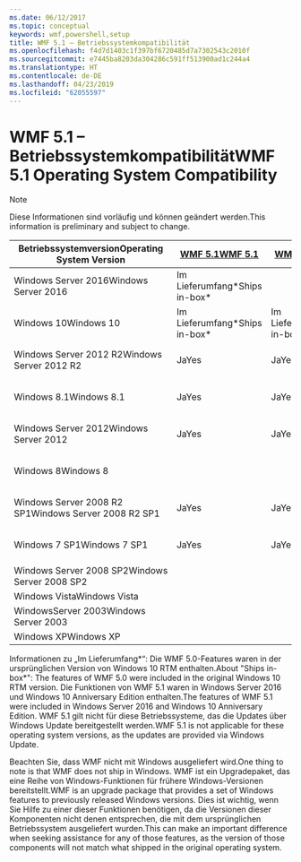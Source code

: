 ```yaml
---
ms.date: 06/12/2017
ms.topic: conceptual
keywords: wmf,powershell,setup
title: WMF 5.1 – Betriebssystemkompatibilität
ms.openlocfilehash: f4d7d1403c1f397bf6720485d7a7302543c2010f
ms.sourcegitcommit: e7445ba8203da304286c591ff513900ad1c244a4
ms.translationtype: HT
ms.contentlocale: de-DE
ms.lasthandoff: 04/23/2019
ms.locfileid: "62055597"
---
```

# <a name="wmf-51-operating-system-compatibility"></a><span data-ttu-id="86190-103">WMF 5.1 – Betriebssystemkompatibilität</span><span class="sxs-lookup"><span data-stu-id="86190-103">WMF 5.1 Operating System Compatibility</span></span>

> [!NOTE]
> <span data-ttu-id="86190-104">Diese Informationen sind vorläufig und können geändert werden.</span><span class="sxs-lookup"><span data-stu-id="86190-104">This information is preliminary and subject to change.</span></span>

| <span data-ttu-id="86190-105">Betriebssystemversion</span><span class="sxs-lookup"><span data-stu-id="86190-105">Operating System Version</span></span> | [<span data-ttu-id="86190-106">WMF 5.1</span><span class="sxs-lookup"><span data-stu-id="86190-106">WMF 5.1</span></span>](https://aka.ms/wmf51download) | [<span data-ttu-id="86190-107">WMF 5.0</span><span class="sxs-lookup"><span data-stu-id="86190-107">WMF 5.0</span></span>](https://aka.ms/wmf5download) | [<span data-ttu-id="86190-108">WMF 4.0</span><span class="sxs-lookup"><span data-stu-id="86190-108">WMF 4.0</span></span>](https://aka.ms/wmf4download) |  [<span data-ttu-id="86190-109">WMF 3.0</span><span class="sxs-lookup"><span data-stu-id="86190-109">WMF 3.0</span></span>](https://aka.ms/wmf3download) | [<span data-ttu-id="86190-110">WMF 2.0</span><span class="sxs-lookup"><span data-stu-id="86190-110">WMF 2.0</span></span>](https://aka.ms/wmf2download) |
| ------------------------ | ----------- | ----------- | ----------- | ------------ |  ------------- |
| <span data-ttu-id="86190-111">Windows Server 2016</span><span class="sxs-lookup"><span data-stu-id="86190-111">Windows Server 2016</span></span> | <span data-ttu-id="86190-112">Im Lieferumfang\*</span><span class="sxs-lookup"><span data-stu-id="86190-112">Ships in-box\*</span></span> |  |  |  |  |
| <span data-ttu-id="86190-113">Windows 10</span><span class="sxs-lookup"><span data-stu-id="86190-113">Windows 10</span></span> | <span data-ttu-id="86190-114">Im Lieferumfang\*</span><span class="sxs-lookup"><span data-stu-id="86190-114">Ships in-box\*</span></span> | <span data-ttu-id="86190-115">Im Lieferumfang\*</span><span class="sxs-lookup"><span data-stu-id="86190-115">Ships in-box\*</span></span>  | | | |
| <span data-ttu-id="86190-116">Windows Server 2012 R2</span><span class="sxs-lookup"><span data-stu-id="86190-116">Windows Server 2012 R2</span></span>| <span data-ttu-id="86190-117">Ja</span><span class="sxs-lookup"><span data-stu-id="86190-117">Yes</span></span> | <span data-ttu-id="86190-118">Ja</span><span class="sxs-lookup"><span data-stu-id="86190-118">Yes</span></span> | <span data-ttu-id="86190-119">Im Lieferumfang</span><span class="sxs-lookup"><span data-stu-id="86190-119">Ships in-box</span></span> |  |  |
| <span data-ttu-id="86190-120">Windows 8.1</span><span class="sxs-lookup"><span data-stu-id="86190-120">Windows 8.1</span></span> | <span data-ttu-id="86190-121">Ja</span><span class="sxs-lookup"><span data-stu-id="86190-121">Yes</span></span> | <span data-ttu-id="86190-122">Ja</span><span class="sxs-lookup"><span data-stu-id="86190-122">Yes</span></span> |  <span data-ttu-id="86190-123">Im Lieferumfang</span><span class="sxs-lookup"><span data-stu-id="86190-123">Ships in-box</span></span> |  |  |
| <span data-ttu-id="86190-124">Windows Server 2012</span><span class="sxs-lookup"><span data-stu-id="86190-124">Windows Server 2012</span></span> | <span data-ttu-id="86190-125">Ja</span><span class="sxs-lookup"><span data-stu-id="86190-125">Yes</span></span> | <span data-ttu-id="86190-126">Ja</span><span class="sxs-lookup"><span data-stu-id="86190-126">Yes</span></span> | <span data-ttu-id="86190-127">Ja</span><span class="sxs-lookup"><span data-stu-id="86190-127">Yes</span></span> |  <span data-ttu-id="86190-128">Im Lieferumfang</span><span class="sxs-lookup"><span data-stu-id="86190-128">Ships in-box</span></span> | |
| <span data-ttu-id="86190-129">Windows 8</span><span class="sxs-lookup"><span data-stu-id="86190-129">Windows 8</span></span> |  |  |  | <span data-ttu-id="86190-130">Im Lieferumfang</span><span class="sxs-lookup"><span data-stu-id="86190-130">Ships in-box</span></span> | |
| <span data-ttu-id="86190-131">Windows Server 2008 R2 SP1</span><span class="sxs-lookup"><span data-stu-id="86190-131">Windows Server 2008 R2 SP1</span></span> | <span data-ttu-id="86190-132">Ja</span><span class="sxs-lookup"><span data-stu-id="86190-132">Yes</span></span> | <span data-ttu-id="86190-133">Ja</span><span class="sxs-lookup"><span data-stu-id="86190-133">Yes</span></span> | <span data-ttu-id="86190-134">Ja</span><span class="sxs-lookup"><span data-stu-id="86190-134">Yes</span></span> |  <span data-ttu-id="86190-135">Ja</span><span class="sxs-lookup"><span data-stu-id="86190-135">Yes</span></span>| <span data-ttu-id="86190-136">Im Lieferumfang</span><span class="sxs-lookup"><span data-stu-id="86190-136">Ships in-box</span></span> |
| <span data-ttu-id="86190-137">Windows 7 SP1</span><span class="sxs-lookup"><span data-stu-id="86190-137">Windows 7 SP1</span></span>  | <span data-ttu-id="86190-138">Ja</span><span class="sxs-lookup"><span data-stu-id="86190-138">Yes</span></span> | <span data-ttu-id="86190-139">Ja</span><span class="sxs-lookup"><span data-stu-id="86190-139">Yes</span></span> | <span data-ttu-id="86190-140">Ja</span><span class="sxs-lookup"><span data-stu-id="86190-140">Yes</span></span> | <span data-ttu-id="86190-141">Ja</span><span class="sxs-lookup"><span data-stu-id="86190-141">Yes</span></span> | <span data-ttu-id="86190-142">Im Lieferumfang</span><span class="sxs-lookup"><span data-stu-id="86190-142">Ships in-box</span></span> |
| <span data-ttu-id="86190-143">Windows Server 2008 SP2</span><span class="sxs-lookup"><span data-stu-id="86190-143">Windows Server 2008 SP2</span></span> | | | | <span data-ttu-id="86190-144">Ja</span><span class="sxs-lookup"><span data-stu-id="86190-144">Yes</span></span> | <span data-ttu-id="86190-145">Ja</span><span class="sxs-lookup"><span data-stu-id="86190-145">Yes</span></span> |
| <span data-ttu-id="86190-146">Windows Vista</span><span class="sxs-lookup"><span data-stu-id="86190-146">Windows Vista</span></span> | | | | | <span data-ttu-id="86190-147">Ja</span><span class="sxs-lookup"><span data-stu-id="86190-147">Yes</span></span> |
| <span data-ttu-id="86190-148">WindowsServer 2003</span><span class="sxs-lookup"><span data-stu-id="86190-148">Windows Server 2003</span></span>| | | |  | <span data-ttu-id="86190-149">Ja</span><span class="sxs-lookup"><span data-stu-id="86190-149">Yes</span></span> |
| <span data-ttu-id="86190-150">Windows XP</span><span class="sxs-lookup"><span data-stu-id="86190-150">Windows XP</span></span> | | | |  | <span data-ttu-id="86190-151">Ja</span><span class="sxs-lookup"><span data-stu-id="86190-151">Yes</span></span> |

<span data-ttu-id="86190-152">Informationen zu „Im Lieferumfang\*“: Die WMF 5.0-Features waren in der ursprünglichen Version von Windows 10 RTM enthalten.</span><span class="sxs-lookup"><span data-stu-id="86190-152">About "Ships in-box\*": The features of WMF 5.0 were included in the original Windows 10 RTM version.</span></span>
<span data-ttu-id="86190-153">Die Funktionen von WMF 5.1 waren in Windows Server 2016 und Windows 10 Anniversary Edition enthalten.</span><span class="sxs-lookup"><span data-stu-id="86190-153">The features of WMF 5.1 were included in Windows Server 2016 and Windows 10 Anniversary Edition.</span></span>
<span data-ttu-id="86190-154">WMF 5.1 gilt nicht für diese Betriebssysteme, das die Updates über Windows Update bereitgestellt werden.</span><span class="sxs-lookup"><span data-stu-id="86190-154">WMF 5.1 is not applicable for these operating system versions, as the updates are provided via Windows Update.</span></span>

<span data-ttu-id="86190-155">Beachten Sie, dass WMF nicht mit Windows ausgeliefert wird.</span><span class="sxs-lookup"><span data-stu-id="86190-155">One thing to note is that WMF does not ship in Windows.</span></span>
<span data-ttu-id="86190-156">WMF ist ein Upgradepaket, das eine Reihe von Windows-Funktionen für frühere Windows-Versionen bereitstellt.</span><span class="sxs-lookup"><span data-stu-id="86190-156">WMF is an upgrade package that provides a set of Windows features to previously released Windows versions.</span></span>
<span data-ttu-id="86190-157">Dies ist wichtig, wenn Sie Hilfe zu einer dieser Funktionen benötigen, da die Versionen dieser Komponenten nicht denen entsprechen, die mit dem ursprünglichen Betriebssystem ausgeliefert wurden.</span><span class="sxs-lookup"><span data-stu-id="86190-157">This can make an important difference when seeking assistance for any of those features, as the version of those components will not match what shipped in the original operating system.</span></span>
